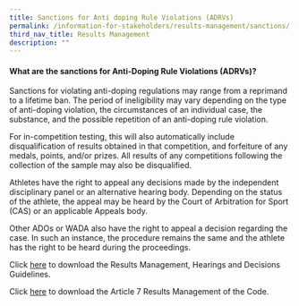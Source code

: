 ```yaml
---
title: Sanctions for Anti doping Rule Violations (ADRVs)
permalink: /information-for-stakeholders/results-management/sanctions/
third_nav_title: Results Management
description: ""
---
```

#### **What are the sanctions for Anti-Doping Rule Violations (ADRVs)?**
Sanctions for violating anti-doping regulations may range from a reprimand to a lifetime ban. The period of ineligibility may vary depending on the type of anti-doping violation, the circumstances of an individual case, the substance, and the possible repetition of an anti-doping rule violation.

For in-competition testing, this will also automatically include disqualification of results obtained in that competition, and forfeiture of any medals, points, and/or prizes. All results of any competitions following the collection of the sample may also be disqualified.

Athletes have the right to appeal any decisions made by the independent disciplinary panel or an alternative hearing body. Depending on the status of the athlete, the appeal may be heard by the Court of Arbitration for Sport (CAS) or an applicable Appeals body.

Other ADOs or WADA also have the right to appeal a decision regarding the case. In such an instance, the procedure remains the same and the athlete has the right to be heard during the proceedings.

Click [here](https://www.wada-ama.org/sites/default/files/resources/files/wada_isrm_guidelines_2021.pdf) to download the Results Management, Hearings and Decisions Guidelines.

Click [here](/files/information-for-stakeholders/2021-Code-rm-7.pdf) to download the Article 7 Results Management of the Code.
